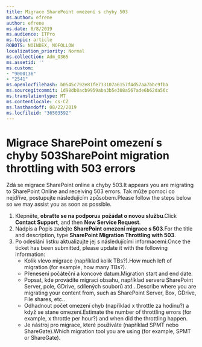 ```yaml
---
title: Migrace SharePoint omezení s chyby 503
ms.author: efrene
author: efrene
ms.date: 8/8/2019
ms.audience: ITPro
ms.topic: article
ROBOTS: NOINDEX, NOFOLLOW
localization_priority: Normal
ms.collection: Adm_O365
ms.assetid: ''
ms.custom:
- "9000136"
- "2541"
ms.openlocfilehash: b0545c792e81fe733107a6157f4d57aa7bbc9fba
ms.sourcegitcommit: 1d98db8acb9959aba3b5e308a567ade6b62da56c
ms.translationtype: MT
ms.contentlocale: cs-CZ
ms.lasthandoff: 08/22/2019
ms.locfileid: "36503592"
---
```

# <a name="sharepoint-migration-throttling-with-503-errors"></a><span data-ttu-id="a4140-102">Migrace SharePoint omezení s chyby 503</span><span class="sxs-lookup"><span data-stu-id="a4140-102">SharePoint migration throttling with 503 errors</span></span>

<span data-ttu-id="a4140-103">Zdá se migrace SharePoint online a chyby 503.</span><span class="sxs-lookup"><span data-stu-id="a4140-103">It appears you are migrating to SharePoint Online and receiving 503 errors.</span></span> <span data-ttu-id="a4140-104">Tak může pomoci co nejdříve, postupujte následujícím způsobem.</span><span class="sxs-lookup"><span data-stu-id="a4140-104">Please follow the steps below so we may assist you as soon as possible.</span></span> 

1. <span data-ttu-id="a4140-105">Klepněte, **obraťte se na podporu**a **požádat o novou službu**.</span><span class="sxs-lookup"><span data-stu-id="a4140-105">Click **Contact Support**, and then **New Service Request**.</span></span>
2. <span data-ttu-id="a4140-106">Nadpis a Popis zadejte **SharePoint omezení migrace s 503**.</span><span class="sxs-lookup"><span data-stu-id="a4140-106">For the title and description, type **SharePoint Migration Throttling with 503**.</span></span>
3. <span data-ttu-id="a4140-107">Po odeslání lístku aktualizujte jej s následujícími informacemi:</span><span class="sxs-lookup"><span data-stu-id="a4140-107">Once the ticket has been submitted, please update it with the following information:</span></span>
    - <span data-ttu-id="a4140-108">Kolik vlevo migrace (například kolik TBs?).</span><span class="sxs-lookup"><span data-stu-id="a4140-108">How much left of migration (for example, how many TBs?).</span></span>
    - <span data-ttu-id="a4140-109">Přenesení počáteční a koncové datum.</span><span class="sxs-lookup"><span data-stu-id="a4140-109">Migration start and end date.</span></span>
    - <span data-ttu-id="a4140-110">Popsat, kde provádíte migraci obsahu, například serveru SharePoint Server, pole, GDrive, sdílených souborů atd...</span><span class="sxs-lookup"><span data-stu-id="a4140-110">Describe where you are migrating your content from, such as SharePoint Server, Box, GDrive, File shares, etc..</span></span>
    - <span data-ttu-id="a4140-111">Odhadnout počet omezení chyb (například x throttle za hodinu?) a když se stane omezení.</span><span class="sxs-lookup"><span data-stu-id="a4140-111">Estimate the number of throttling errors (for example, x throttle per hour?) and when did the throttling happen.</span></span>
    - <span data-ttu-id="a4140-112">Je nástroj pro migrace, které používáte (například SPMT nebo ShareGate).</span><span class="sxs-lookup"><span data-stu-id="a4140-112">Which migration tool you are using (for example, SPMT or ShareGate).</span></span>


